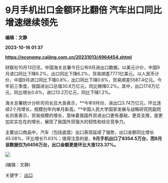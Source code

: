 # 9月手机出口金额环比翻倍 汽车出口同比增速继续领先
**编辑：文静**

**2023-10-16 01:37**

**https://economy.caijing.com.cn/20231013/4964454.shtml**

财联社10月13日讯，中国海关总署今日公布9月进出口数据。以美元计价，中国9月进口同比下降6.2%，出口同比下降6.2%，贸易顺差777.1亿美元。以人民币计价，中国9月进口同比下降0.8%，出口同比下降0.6%，贸易顺差5587.4亿元。今年前三季度，我国进出口总值30.8万亿元，同比微降0.2%。其中，出口17.6万亿元，同比增长0.6%，进口13.2万亿元，同比下降1.2%。

海关总署统计分析司司长吕大良表示，**今年9月份，进出口3.74万亿元，环比连续2个月增长，规模创年内单月新高。**中国人民大学国家发展与战略研究院副院长刘青表示，贸易规模的增长，意味着我国外贸进出口更有基础，更具支撑，是更加实实在在的增长，展现了我国外贸强大的韧性和综合竞争力。

主要出口商品中，汽车（包括底盘）出口表现延续了强势，出口金额同比增长45.08%，环比增长11.63%；值得注意的是，**9月手机出口了8354.5万台，而8月该数据仅为6456万台，出口金额更是环比大涨123.37%。**

![](https://tx1.cdn.caijing.com.cn/2014-03-27/114048455.jpg)

(编辑：文静)

关键字： [出口](https://app.caijing.com.cn/tags.php?tag=%E5%87%BA%E5%8F%A3 "出口")